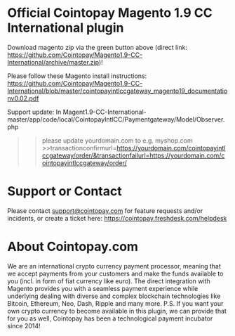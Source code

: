 # Official Cointopay Magento 1.9 CC International plugin
 Download magento zip via the green button above (direct link: https://github.com/Cointopay/Magento1.9-CC-International/archive/master.zip)!

Please follow these Magento install instructions:
https://github.com/Cointopay/Magento1.9-CC-International/blob/master/cointopayintlccgateway_magento19_documentationv0.02.pdf

Support update: In Magent1.9-CC-International-master/app/code/local/CointopayIntlCC/Paymentgateway/Model/Observer.php
>> please update yourdomain.com to e.g. myshop.com >>transactionconfirmurl=https://yourdomain.com/cointopayintlccgateway/order/&transactionfailurl=https://yourdomain.com/cointopayintlccgateway/order/

# Support or Contact
Please contact support@cointopay.com for feature requests and/or incidents, or create a ticket here: https://cointopay.freshdesk.com/helpdesk

# About Cointopay.com
We are an international crypto currency payment processor, meaning that we accept payments from your customers and make the funds available to you (incl. in form of fiat currency like euro). The direct integration with Magento provides you with a seamless payment experience while underlying dealing with diverse and complex blockchain technologies like Bitcoin, Ethereum, Neo, Dash, Ripple and many more. P.S. If you want your own crypto currency to become available in this plugin, we can provide that for you as well, Cointopay has been a technological payment incubator since 2014!
